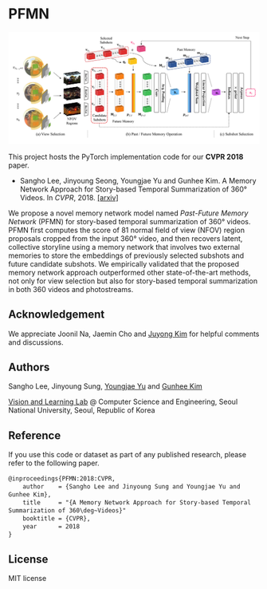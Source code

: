 # PFMN

![main_figure](assets/PFMN.png)

This project hosts the PyTorch implementation code for our **CVPR 2018** paper.

- Sangho Lee, Jinyoung Seong, Youngjae Yu and Gunhee Kim. A Memory Network Approach for Story-based Temporal Summarization of 360&deg; Videos. In *CVPR*, 2018. [[arxiv]](https://arxiv.org/abs/1805.02838)

We propose a novel memory network model named *Past-Future Memory Network* (PFMN) for story-based temporal summarization of 360&deg; videos.
PFMN first computes the score of 81 normal field of view (NFOV) region proposals cropped from the input 360&deg; video, and then recovers latent, collective storyline using a memory network that involves two external memories to store the embeddings of previously selected subshots and future candidate subshots.
We empirically validated that the proposed memory network approach outperformed other state-of-the-art methods, not only for view selection but also for story-based temporal summarization in both 360 videos and photostreams.

## Acknowledgement

We appreciate Joonil Na, Jaemin Cho and [Juyong Kim](http://juyongkim.com/) for helpful comments and discussions.

## Authors

Sangho Lee, Jinyoung Sung, [Youngjae Yu](https://yj-yu.github.io/home/) and [Gunhee Kim](http://vision.snu.ac.kr/~gunhee/)

[Vision and Learning Lab](http://vision.snu.ac.kr/) @ Computer Science and Engineering, Seoul National University, Seoul, Republic of Korea

## Reference

If you use this code or dataset as part of any published research, please refer to the following paper.
```
@inproceedings{PFMN:2018:CVPR,
    author    = {Sangho Lee and Jinyoung Sung and Youngjae Yu and Gunhee Kim},
    title     = "{A Memory Network Approach for Story-based Temporal Summarization of 360\deg~Videos}"
    booktitle = {CVPR},
    year      = 2018
}
```

## License

MIT license
